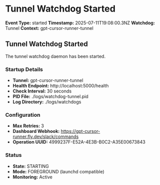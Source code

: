 # Tunnel Watchdog Started

**Event Type:** started
**Timestamp:** 2025-07-11T19:08:00.3NZ
**Watchdog:** Tunnel
**Context:** gpt-cursor-runner-tunnel


## Tunnel Watchdog Started

The tunnel watchdog daemon has been started.

### Startup Details
- **Tunnel:** gpt-cursor-runner-tunnel
- **Health Endpoint:** http://localhost:5000/health
- **Check Interval:** 30 seconds
- **PID File:** ./logs/watchdog-tunnel.pid
- **Log Directory:** ./logs/watchdogs

### Configuration
- **Max Retries:** 3
- **Dashboard Webhook:** https://gpt-cursor-runner.fly.dev/slack/commands
- **Operation UUID:** 4999237F-E52A-4E3B-B0C2-A35E00673843

### Status
- **State:** STARTING
- **Mode:** FOREGROUND (launchd compatible)
- **Monitoring:** Active


